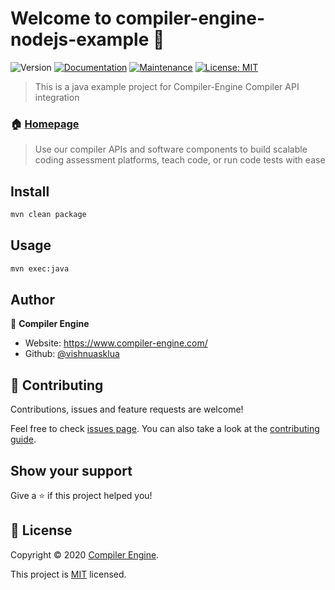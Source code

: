 # Welcome to compiler-engine-nodejs-example 👋
![Version](https://img.shields.io/badge/version-1.0.0-blue.svg?cacheSeconds=2592000)
[![Documentation](https://img.shields.io/badge/documentation-yes-brightgreen.svg)](https://github.com/vishnuasklua/ce-examples#readme)
[![Maintenance](https://img.shields.io/badge/Maintained%3F-yes-green.svg)](https://github.com/vishnuasklua/ce-examples/graphs/commit-activity)
[![License: MIT](https://img.shields.io/github/license/vishnuasklua/compiler-engine)](https://github.com/vishnuasklua/ce-examples/blob/master/LICENSE)

> This is a java example project for Compiler-Engine Compiler API integration

### 🏠 [Homepage](https://github.com/vishnuasklua/ce-examples)
> Use our compiler APIs and software components to build scalable coding assessment platforms, teach code, or run code tests with ease

## Install

```sh
mvn clean package
```

## Usage

```sh
mvn exec:java
```

## Author

👤 **Compiler Engine**

* Website: https://www.compiler-engine.com/
* Github: [@vishnuasklua](https://github.com/vishnuasklua)

## 🤝 Contributing

Contributions, issues and feature requests are welcome!

Feel free to check [issues page](https://github.com/vishnuasklua/ce-examples/issues). You can also take a look at the [contributing guide](https://github.com/vishnuasklua/ce-examples/blob/master/CONTRIBUTING.md).

## Show your support

Give a ⭐️ if this project helped you!


## 📝 License

Copyright © 2020 [Compiler Engine](https://www.compiler-engine.com).

This project is [MIT](https://github.com/vishnuasklua/ce-examples/blob/master/LICENSE) licensed.
